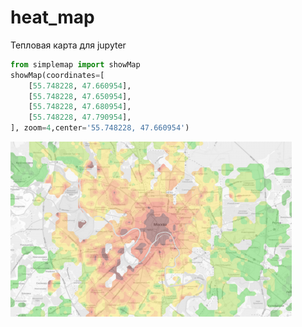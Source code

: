 # heat_map
Тепловая карта для jupyter  

```python
from simplemap import showMap 
showMap(coordinates=[
    [55.748228, 47.660954],
    [55.748228, 47.650954],
    [55.748228, 47.680954],
    [55.748228, 47.790954],
], zoom=4,center='55.748228, 47.660954')
```
    
![alt demo](https://github.com/bedretdinov/heat_map/blob/master/fcae5097c1e8ad1486e0bd42a447fcf4-450x280.png)
